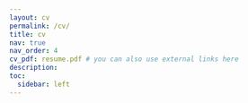 ```yaml
---
layout: cv
permalink: /cv/
title: cv
nav: true
nav_order: 4
cv_pdf: resume.pdf # you can also use external links here
description:
toc:
  sidebar: left
---
```


